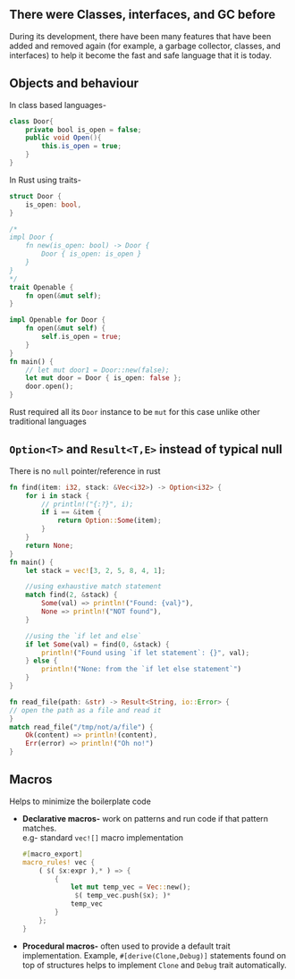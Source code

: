 ## There were Classes, interfaces, and GC before
During its development, there have been many features that have been added and
removed again (for example, a garbage collector, classes, and interfaces) to help
it become the fast and safe language that it is today.

## Objects and behaviour
In class based languages-
```java
class Door{
    private bool is_open = false;
    public void Open(){
        this.is_open = true;
    }
}
```

In Rust using traits- 
```rust
struct Door {
    is_open: bool,
}

/* 
impl Door {
    fn new(is_open: bool) -> Door {
        Door { is_open: is_open }
    }
}
*/
trait Openable {
    fn open(&mut self);
}

impl Openable for Door {
    fn open(&mut self) {
        self.is_open = true;
    }
}
fn main() {
    // let mut door1 = Door::new(false);
    let mut door = Door { is_open: false };
    door.open();
}

```
Rust required all its `Door` instance to be `mut` for this case unlike other traditional languages

## `Option<T>` and `Result<T,E>` instead of typical null

There is no `null` pointer/reference in rust
```rust
fn find(item: i32, stack: &Vec<i32>) -> Option<i32> {
    for i in stack {
        // println!("{:?}", i);
        if i == &item {
            return Option::Some(item);
        }
    }
    return None;
}
fn main() {
    let stack = vec![3, 2, 5, 8, 4, 1];

    //using exhaustive match statement
    match find(2, &stack) {
        Some(val) => println!("Found: {val}"),
        None => println!("NOT found"),
    }

    //using the `if let and else`
    if let Some(val) = find(0, &stack) {
        println!("Found using `if let statement`: {}", val);
    } else {
        println!("None: from the `if let else statement`")
    }
}
```

```rust
fn read_file(path: &str) -> Result<String, io::Error> {
// open the path as a file and read it
}
match read_file("/tmp/not/a/file") {
    Ok(content) => println!(content),
    Err(error) => println!("Oh no!")
}
```

## Macros
Helps to minimize the boilerplate code
- **Declarative macros-** work on patterns and run code if that pattern matches.  
 e.g- standard `vec![]` macro implementation
    ```rust
    #[macro_export]
    macro_rules! vec {
        ( $( $x:expr ),* ) => {
            {
                let mut temp_vec = Vec::new();
                 $( temp_vec.push($x); )*
                temp_vec
            }
        };
    }
    ```
- **Procedural macros-** often used to provide a default trait implementation. Example, ``#[derive(Clone,Debug)]`` statements found on top of structures helps to implement `Clone` and `Debug` trait automatically.